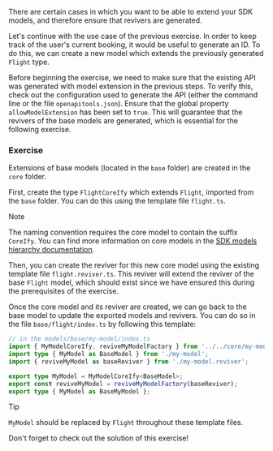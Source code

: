 There are certain cases in which you want to be able to extend your SDK models, and therefore ensure that revivers are generated.

Let's continue with the use case of the previous exercise. In order to keep track of the user's current booking, it would be useful to generate an ID.
To do this, we can create a new model which extends the previously generated `Flight` type.

Before beginning the exercise, we need to make sure that the existing API was generated with model extension in the previous steps.
To verify this, check out the configuration used to generate the API (either the command line or the file `openapitools.json`).
Ensure that the global property `allowModelExtension` has been set to `true`. This will guarantee that the revivers of the
base models are generated, which is essential for the following exercise.

### Exercise

Extensions of base models (located in the `base` folder) are created in the `core` folder.


First, create the type `FlightCoreIfy` which extends `Flight`, imported from the `base` folder.
You can do this using the template file `flight.ts`.

> [!NOTE]
> The naming convention requires the core model to contain the suffix `CoreIfy`. You can find more information on core models in the
> <a href="https://github.com/AmadeusITGroup/otter/blob/main/docs/api-sdk/SDK_MODELS_HIERARCHY.md" target="_blank">SDK models hierarchy documentation</a>.

Then, you can create the reviver for this new core model using the existing template file `flight.reviver.ts`. This reviver will extend the
reviver of the base `Flight` model, which should exist since we have ensured this during the prerequisites of the exercise.


Once the core model and its reviver are created, we can go back to the base model to update the exported models and revivers.
You can do so in the file `base/flight/index.ts` by following this template:

```typescript
// in the models/base/my-model/index.ts
import { MyModelCoreIfy, reviveMyModelFactory } from '../../core/my-model';
import type { MyModel as BaseModel } from './my-model';
import { reviveMyModel as baseReviver } from './my-model.reviver';

export type MyModel = MyModelCoreIfy<BaseModel>;
export const reviveMyModel = reviveMyModelFactory(baseReviver);
export type { MyModel as BaseMyModel };
```

> [!TIP]
> `MyModel` should be replaced by `Flight` throughout these template files.

Don't forget to check out the solution of this exercise!

